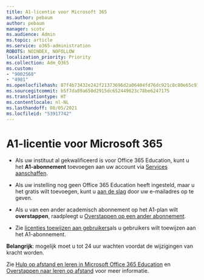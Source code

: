```yaml
---
title: A1-licentie voor Microsoft 365
ms.author: pebaum
author: pebaum
manager: scotv
ms.audience: Admin
ms.topic: article
ms.service: o365-administration
ROBOTS: NOINDEX, NOFOLLOW
localization_priority: Priority
ms.collection: Adm_O365
ms.custom:
- "9002568"
- "4981"
ms.openlocfilehash: 87f4b73432e242f21373696d2a06404fd76dc921c8c80e65c91e230cf0212ccc
ms.sourcegitcommit: b5f7da89a650d2915dc652449623c78be6247175
ms.translationtype: HT
ms.contentlocale: nl-NL
ms.lasthandoff: 08/05/2021
ms.locfileid: "53917742"
---
```

# <a name="a1-license-for-office-365"></a>A1-licentie voor Microsoft 365

- Als uw instituut al gekwalificeerd is voor Office 365 Education, kunt u het **A1-abonnement** toevoegen aan uw account via [Services aanschaffen](https://docs.microsoft.com/microsoft-365/commerce/buy-another-subscription#buy-another-subscription).

- Als uw instelling nog geen Office 365 Education heeft ingesteld, maar u het gratis wilt toevoegen, kunt u [aan de slag](https://www.microsoft.com/education/products/office) door uw e-mailadres op te geven.

- Als u van een ander academisch abonnement op het A1-plan wilt **overstappen**, raadpleegt u [Overstappen op een ander abonnement](https://docs.microsoft.com/microsoft-365/commerce/subscriptions/switch-plans-manually).

- Zie [licenties toewijzen aan gebruikers](https://docs.microsoft.com/microsoft-365/admin/manage/assign-licenses-to-users)als u gebruikers wilt toewijzen aan het A1-abonnement.

**Belangrijk**: mogelijk moet u tot 24 uur wachten voordat de wijzigingen van kracht worden.

Zie [Hulp op afstand en leren in Microsoft Office 365 Education](https://support.office.com/article/remote-teaching-and-learning-in-office-365-education-f651ccae-7b65-478b-8366-51bb884025c4) en [Overstappen naar leren op afstand](https://www.microsoft.com/education/remote-learning) voor meer informatie.
